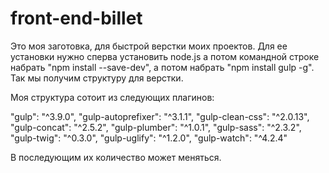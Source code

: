 # front-end-billet

Это моя заготовка, для быстрой верстки моих проектов.
Для ее установки нужно сперва установить node.js а потом командной строке набрать "npm install --save-dev", а потом набрать "npm install gulp -g". Так мы получим структуру для верстки.

Моя структура сотоит из следующих плагинов:

"gulp": "^3.9.0",
"gulp-autoprefixer": "^3.1.1",
"gulp-clean-css": "^2.0.13",
"gulp-concat": "^2.5.2",
"gulp-plumber": "^1.0.1",
"gulp-sass": "^2.3.2",
"gulp-twig": "^0.3.0",
"gulp-uglify": "^1.2.0",
"gulp-watch": "^4.2.4"

В последующим их количество может меняться.
